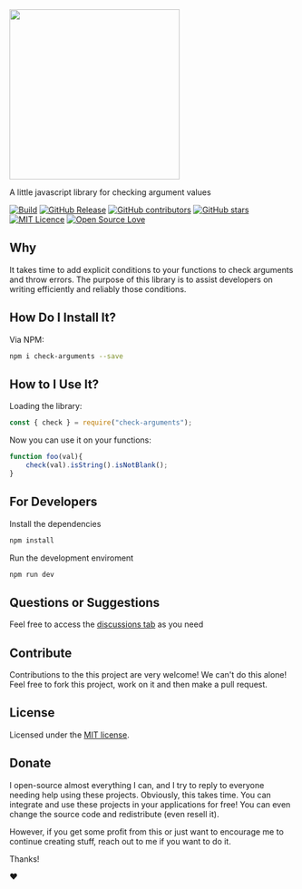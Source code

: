 
<img src="https://user-images.githubusercontent.com/98138701/173466440-2a051a17-b509-4ca6-9499-87bc3b2d0944.png" width="300px"/>

A little javascript library for checking argument values

[![Build](https://github.com/thiagodonferreira/check-arguments/actions/workflows/build.yml/badge.svg)](https://github.com/thiagodonferreira/check-arguments/actions/workflows/build.yml)
[![GitHub Release](https://img.shields.io/github/release/thiagodonferreira/check-arguments.svg)](https://github.com/thiagodonferreira/check-arguments/releases/latest)
[![GitHub contributors](https://img.shields.io/github/contributors/thiagodonferreira/check-arguments.svg)](https://github.com/thiagodonferreira/check-arguments/graphs/contributors)
[![GitHub stars](https://img.shields.io/github/stars/thiagodonferreira/check-arguments.svg)](https://github.com/thiagodonferreira/check-arguments)
[![MIT Licence](https://badges.frapsoft.com/os/mit/mit.svg?v=103)](https://opensource.org/licenses/mit-license.php)
[![Open Source Love](https://badges.frapsoft.com/os/v1/open-source.svg?v=103)](https://github.com/ellerbrock/open-source-badges/)

## Why

It takes time to add explicit conditions to your functions to check arguments and throw errors. The purpose of this library is to assist developers on writing efficiently and reliably those conditions.

## How Do I Install It?

Via NPM:

```sh
npm i check-arguments --save
```

## How to I Use It?

Loading the library:

```js
const { check } = require("check-arguments");
```

Now you can use it on your functions:

```js
function foo(val){
    check(val).isString().isNotBlank();
}
```

## For Developers

Install the dependencies

```bash
npm install
```

Run the development enviroment

```bash
npm run dev
```

## Questions or Suggestions

Feel free to access the <a href="../../discussions">discussions tab</a> as you need

## Contribute

Contributions to the this project are very welcome! We can't do this alone! Feel free to fork this project, work on it and then make a pull request.

## License

Licensed under the [MIT license](LICENSE).

## Donate

I open-source almost everything I can, and I try to reply to everyone needing help using these projects. Obviously, this takes time. You can integrate and use these projects in your applications for free! You can even change the source code and redistribute (even resell it).

However, if you get some profit from this or just want to encourage me to continue creating stuff, reach out to me if you want to do it.

Thanks!

❤️
